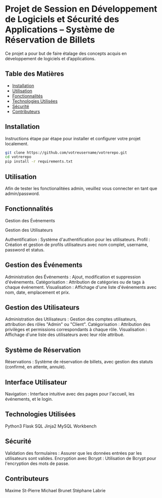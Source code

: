 # Projet de Session en Développement de Logiciels et Sécurité des Applications – Système de Réservation de Billets

Ce projet a pour but de faire étalage des concepts acquis en développement de logiciels et d’applications.

## Table des Matières

- [Installation](#installation)
- [Utilisation](#utilisation)
- [Fonctionnalités](#fonctionnalités)
- [Technologies Utilisées](#technologies-utilisées)
- [Sécurité](#sécurité)
- [Contributeurs](#contributeurs)

## Installation

Instructions étape par étape pour installer et configurer votre projet localement.

```bash
git clone https://github.com/votreusername/votrerepo.git
cd votrerepo
pip install -r requirements.txt
```
## Utilisation

Afin de tester les fonctionalitées admin, veuillez vous connecter en tant que  admin/password.

## Fonctionnalités
 Gestion des Événements

 Gestion des Utilisateurs
 

Authentification : Système d'authentification pour les utilisateurs.
Profil : Création et gestion de profils utilisateurs avec nom complet, username, password et status.

## Gestion des Événements

Administration des Événements : Ajout, modification et suppression d'événements.
Catégorisation : Attribution de catégories ou de tags à chaque événement.
Visualisation : Affichage d'une liste d'événements avec nom, date, emplacement et prix.

## Gestion des Utilisateurs

Administration des Utilisateurs : Gestion des comptes utilisateurs, attribution des rôles "Admin" ou "Client". Catégorisation : Attribution des privilèges et permissions correspondants à chaque rôle. 
Visualisation : Affichage d'une liste des utilisateurs avec leur rôle attribué.

## Système de Réservation

Réservations : Système de réservation de billets, avec gestion des statuts (confirmé, en attente, annulé).

## Interface Utilisateur

Navigation : Interface intuitive avec des pages pour l'accueil, les événements, et le login.

## Technologies Utilisées

Python3
Flask
SQL
Jinja2
MySQL Workbench

## Sécurité

Validation des formulaires : Assurer que les données entrées par les utilisateurs sont valides.
Encryption avec Bcrypt : Utilisation de Bcrypt pour l'encryption des mots de passe.

## Contributeurs

Maxime St-Pierre
Michael Brunet
Stéphane Labrie